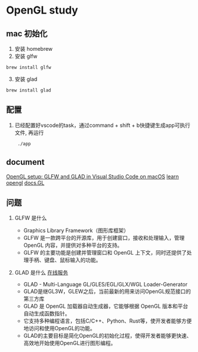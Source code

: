 # OpenGL study

## mac 初始化

1. 安装 homebrew
2. 安装 glfw

```
brew install glfw
```

3. 安装 glad

```
brew install glad
```

## 配置

1. 已经配置好vscode的task，通过command + shift + b快捷键生成app可执行文件,
    再运行

    ``` bash
     ./app 
    ```

## document

[OpenGL setup: GLFW and GLAD in Visual Studio Code on macOS](https://www.youtube.com/watch?v=7-dL6a5_B3I)
[learn opengl](https://learnopengl.com/Introduction)
[docs.GL](https://docs.gl/gl3/glPolygonMode)

## 问题

1. GLFW 是什么

    - Graphics Library Framework（图形库框架）
    - GLFW 是一款跨平台的开源库，用于创建窗口，接收和处理输入，管理 OpenGL 内容，并提供对多种平台的支持。
    - GLFW 的主要功能是创建并管理窗口和 OpenGL 上下文，同时还提供了处理手柄、键盘、鼠标输入的功能。

2. GLAD 是什么 [在线服务](https://glad.dav1d.de/)
    - GLAD - Multi-Language GL/GLES/EGL/GLX/WGL Loader-Generator
    - GLAD是继GL3W，GLEW之后，当前最新的用来访问OpenGL规范接口的第三方库
    - GLAD 是 OpenGL 加载器自动生成器，它能够根据 OpenGL 版本和平台自动生成函数指针。
    - 它支持多种编程语言，包括C/C++、Python、Rust等，使开发者能够方便地访问和使用OpenGL的功能。
    - GLAD的主要目标是简化OpenGL的初始化过程，使得开发者能够更快速、高效地开始使用OpenGL进行图形编程。
